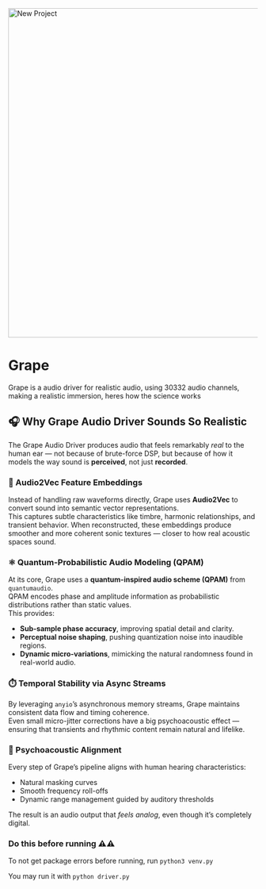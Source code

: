 <img width="1640" height="664" alt="New Project" src="https://github.com/user-attachments/assets/80df58ef-e3ee-4fe6-b930-651ebc51da8f" />

# Grape

Grape is a audio driver for realistic audio, using 30332 audio channels, making a realistic immersion, heres how the science works

## 🎧 Why Grape Audio Driver Sounds So Realistic

The Grape Audio Driver produces audio that feels remarkably *real* to the human ear — not because of brute-force DSP, but because of how it models the way sound is **perceived**, not just **recorded**.

### 🧩 Audio2Vec Feature Embeddings
Instead of handling raw waveforms directly, Grape uses **Audio2Vec** to convert sound into semantic vector representations.  
This captures subtle characteristics like timbre, harmonic relationships, and transient behavior. When reconstructed, these embeddings produce smoother and more coherent sonic textures — closer to how real acoustic spaces sound.

### ⚛️ Quantum-Probabilistic Audio Modeling (QPAM)
At its core, Grape uses a **quantum-inspired audio scheme (QPAM)** from `quantumaudio`.  
QPAM encodes phase and amplitude information as probabilistic distributions rather than static values.  
This provides:
- **Sub-sample phase accuracy**, improving spatial detail and clarity.  
- **Perceptual noise shaping**, pushing quantization noise into inaudible regions.  
- **Dynamic micro-variations**, mimicking the natural randomness found in real-world audio.

### ⏱️ Temporal Stability via Async Streams
By leveraging `anyio`’s asynchronous memory streams, Grape maintains consistent data flow and timing coherence.  
Even small micro-jitter corrections have a big psychoacoustic effect — ensuring that transients and rhythmic content remain natural and lifelike.

### 🧠 Psychoacoustic Alignment
Every step of Grape’s pipeline aligns with human hearing characteristics:
- Natural masking curves  
- Smooth frequency roll-offs  
- Dynamic range management guided by auditory thresholds  

The result is an audio output that *feels analog*, even though it’s completely digital.


### Do this before running ⚠️⚠️

To not get package errors before running, run `python3 venv.py`

You may run it with `python driver.py`
